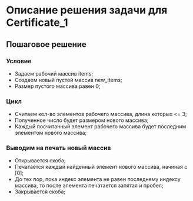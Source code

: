 # Описание решения задачи для Certificate_1
## Пошаговое решение
### Условие
*  Задаем рабочий массив items;
*  Создаем новый пустой массив new_items;
*  Размер пустого массива равен 0;
### Цикл
*  Считаем кол-во элементов рабочего массива, длина которых <= 3;
*  Полученное число будет размером нового массива;
*  Каждый посчитанный элемент рабочего массива будет последним элементом нового массива;
### Выводим на печать новый массив
*  Открывается скоба;
*  Печатается каждый найденный элемент нового массива, начиная с [0];
*  До тех пор, пока индекс элемента не равен последнему индексу массива, то после элемента печатается запятая и пробел;
*  Закрывается скоба;






